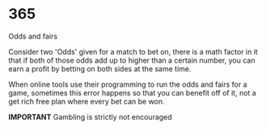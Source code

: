 # 365
Odds and fairs



Consider two 'Odds' given for a match to bet on, there is a math factor in it that if both of those odds add up to higher than a certain number, you can earn a profit by betting on both sides at the same time. 

When online tools use their programming to run the odds and fairs for a game, sometimes this error happens so that you can benefit off of it, not a get rich free plan where every bet can be won.


**IMPORTANT** Gambling is strictly not encouraged



